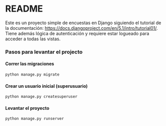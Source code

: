 # README

Este es un proyecto simple de encuestas en Django siguiendo el tutorial de la documentación: https://docs.djangoproject.com/en/5.1/intro/tutorial01/.
Tiene además lógica de autenticación y requiere estar logueado para acceder a todas las vistas.

### Pasos para levantar el projecto

#### Correr las migraciones

```bash
python manage.py migrate
```

#### Crear un usuario inicial (superusuario)

```bash
python manage.py createsuperuser
```

#### Levantar el proyecto

```
python manage.py runserver
```
